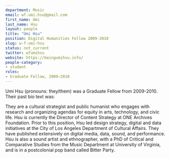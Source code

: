 ```yaml
---
department: Music
email: wf.umi.hsu@gmail.com
first_name: Umi
last_name: Hsu
layout: people
title: "Umi Hsu"
position: Digital Humanities Fellow 2009-2010
slug: w-f-umi-hsu
status: not_current
twitter: wfumihsu
website: https://beingumihsu.info/
people-category:
- student
roles:
- Graduate Fellow, 2009–2010
---
```


Umi Hsu (pronouns: they/them) was a Graduate Fellow from 2009-2010. Their past bio text was:

They are a cultural strategist and public humanist who engages with research and organizing agendas for equity in arts, technology, and civic life. Hsu is currently the Director of Content Strategy at ONE Archives Foundation. Prior to this position, Hsu led design strategy, digital and data initiatives at the City of Los Angeles Department of Cultural Affairs. They have published extensively on digital media, data, sound, and performance. Hsu is also a sound artist and ethnographer, with a PhD of Critical and Comparative Studies from the Music Department at University of Virginia, and is in a postcolonial pop band called Bitter Party.